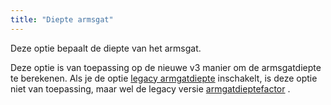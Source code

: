 ```yaml
---
title: "Diepte armsgat"
---
```


Deze optie bepaalt de diepte van het armsgat.

Deze optie is van toepassing op de nieuwe v3 manier om de armsgatdiepte te berekenen. Als je de optie [legacy armgatdiepte](/docs/designs/brian/options/legacyarmholedepth) inschakelt, is deze optie niet van toepassing, maar wel de legacy versie [armgatdieptefactor](/docs/designs/brian/options/armholedepthfactor) .

